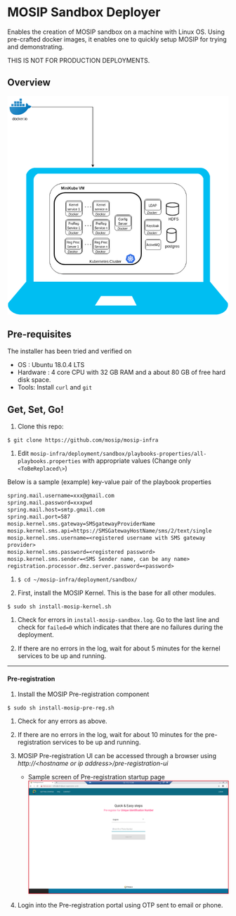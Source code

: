 # MOSIP Sandbox Deployer
  
Enables the creation of MOSIP sandbox on a machine with Linux OS.  Using pre-crafted docker images, it enables one to quickly setup MOSIP for trying and demonstrating. 

THIS IS NOT FOR PRODUCTION DEPLOYMENTS.  

## Overview
![](images/sandbox-overview.png)

## Pre-requisites
The installer has been tried and verified on
* OS : Ubuntu 18.0.4 LTS
* Hardware : 4 core CPU with 32 GB RAM and a about 80 GB of free hard disk space.
* Tools:  Install `curl` and `git`
      
## Get, Set, Go!
1. Clone this repo:
```
$ git clone https://github.com/mosip/mosip-infra
```
1. Edit `mosip-infra/deployment/sandbox/playbooks-properties/all-playbooks.properties` with appropriate values (Change only `<ToBeReplaced\>`)

Below is a sample (example) key-value pair of the playbook properties
  ```
  spring.mail.username=xxx@gmail.com
  spring.mail.password=xxxpwd
  spring.mail.host=smtp.gmail.com
  spring.mail.port=587
  mosip.kernel.sms.gateway=SMSgatewayProviderName
  mosip.kernel.sms.api=https://SMSGatewayHostName/sms/2/text/single
  mosip.kernel.sms.username=<registered username with SMS gateway provider>
  mosip.kernel.sms.password=<registered password>
  mosip.kernel.sms.sender=<SMS Sender name, can be any name>
  registration.processor.dmz.server.password=<password>
  ```
          
1. `$ cd ~/mosip-infra/deployment/sandbox/`

1. First, install the MOSIP Kernel.  This is the base for all other modules.
```
$ sudo sh install-mosip-kernel.sh
```
1. Check for errors in `install-mosip-sandbox.log`.  Go to the last line and check for `failed=0` which indicates that there are no failures during the deployment.

1. If there are no errors in the log, wait for about 5 minutes for the kernel services to be up and running.

***  
  
#### Pre-registration 
1. Install the MOSIP Pre-registration component
```
$ sudo sh install-mosip-pre-reg.sh
```    
1. Check for any errors as above.

1. If there are no errors in the log, wait for about 10 minutes for the pre-registration services to be up and running.
 
1. MOSIP Pre-registration UI can be accessed through a browser using *http://\<hostname or ip address\>/pre-registration-ui*
   
    * Sample screen of Pre-registration startup page
![](images/pre-reg-screenshot.png)
          
1. Login into the Pre-registration portal using OTP sent to email or phone.  




